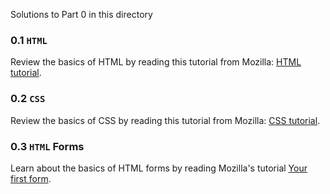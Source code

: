 Solutions to Part 0 in this directory

### 0.1 ```HTML```
Review the basics of HTML by reading this tutorial from Mozilla: [HTML tutorial](https://developer.mozilla.org/en-US/docs/Learn/Getting_started_with_the_web).

### 0.2 ```CSS```
Review the basics of CSS by reading this tutorial from Mozilla: [CSS tutorial](https://developer.mozilla.org/en-US/docs/Learn/Getting_started_with_the_web/CSS_basics).

### 0.3 ```HTML``` Forms
Learn about the basics of HTML forms by reading Mozilla's tutorial [Your first form](https://developer.mozilla.org/en-US/docs/Learn/Forms/Your_first_form).

